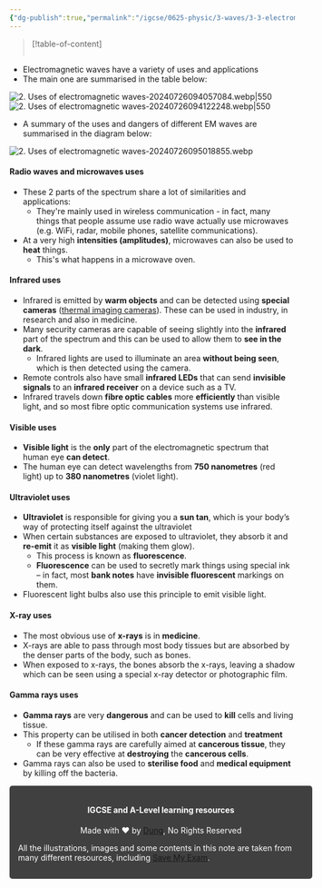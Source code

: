 ```yaml
---
{"dg-publish":true,"permalink":"/igcse/0625-physic/3-waves/3-3-electromagnetic-spectrum/2-uses-of-electromagnetic-waves/","tags":["IGCSE","0625-Physics"],"noteIcon":""}
---
```


> [!table-of-content]
> ```table-of-contents
> ```

- Electromagnetic waves have a variety of uses and applications
- The main one are summarised in the table below:

![2. Uses of electromagnetic waves-20240726094057084.webp|550](/img/user/IGCSE/0625%20-%20Physic/3.%20Waves/3.3.%20Electromagnetic%20spectrum/Resources/2.%20Uses%20of%20electromagnetic%20waves-20240726094057084.webp)
![2. Uses of electromagnetic waves-20240726094122248.webp|550](/img/user/IGCSE/0625%20-%20Physic/3.%20Waves/3.3.%20Electromagnetic%20spectrum/Resources/2.%20Uses%20of%20electromagnetic%20waves-20240726094122248.webp)

- A summary of the uses and dangers of different EM waves are summarised in the diagram below:

![2. Uses of electromagnetic waves-20240726095018855.webp](/img/user/IGCSE/0625%20-%20Physic/3.%20Waves/3.3.%20Electromagnetic%20spectrum/Resources/2.%20Uses%20of%20electromagnetic%20waves-20240726095018855.webp)

#### Radio waves and microwaves uses
- These 2 parts of the spectrum share a lot of similarities and applications:
	- They're mainly used in wireless communication - in fact, many things that people assume use radio wave actually use microwaves (e.g. WiFi, radar, mobile phones, satellite communications).
- At a very high **intensities (amplitudes)**, microwaves can also be used to **heat** things.
	- This's what happens in a microwave oven.

#### Infrared uses
- Infrared is emitted by **warm objects** and can be detected using **special cameras** ([thermal imaging cameras](https://en.wikipedia.org/wiki/Thermal_imaging_camera)). These can be used in industry, in research and also in medicine.
- Many security cameras are capable of seeing slightly into the **infrared** part of the spectrum and this can be used to allow them to **see in the dark**.
    - Infrared lights are used to illuminate an area **without being seen**, which is then detected using the camera.
- Remote controls also have small **infrared LEDs** that can send **invisible signals** to an **infrared receiver** on a device such as a TV.
- Infrared travels down **fibre optic cables** more **efficiently** than visible light, and so most fibre optic communication systems use infrared.

#### Visible uses
- **Visible light** is the **only** part of the electromagnetic spectrum that human eye **can detect**.
- The human eye can detect wavelengths from **750 nanometres** (red light) up to **380 nanometres** (violet light).

#### Ultraviolet uses
- **Ultraviolet** is responsible for giving you a **sun tan**, which is your body’s way of protecting itself against the ultraviolet
- When certain substances are exposed to ultraviolet, they absorb it and **re-emit** it as **visible light** (making them glow).
    - This process is known as **fluorescence**.
    - **Fluorescence** can be used to secretly mark things using special ink – in fact, most **bank notes** have **invisible fluorescent** markings on them.
- Fluorescent light bulbs also use this principle to emit visible light.

#### X-ray uses
- The most obvious use of **x-rays** is in **medicine**.
- X-rays are able to pass through most body tissues but are absorbed by the denser parts of the body, such as bones.
- When exposed to x-rays, the bones absorb the x-rays, leaving a shadow which can be seen using a special x-ray detector or photographic film.

#### Gamma rays uses
- **Gamma rays** are very **dangerous** and can be used to **kill** cells and living tissue.
- This property can be utilised in both **cancer detection** and **treatment**
    - If these gamma rays are carefully aimed at **cancerous tissue**, they can be very effective at **destroying** the **cancerous cells**.
- Gamma rays can also be used to **sterilise food** and **medical equipment** by killing off the bacteria.


<div class="transclusion internal-embed is-loaded"><div class="markdown-embed">





<div style="background-color: #404040; padding:15px; border-radius: 5px; color: #fff; width: 100%">
<h4 style="text-align: center">IGCSE and A-Level learning resources</h4>
<p style="text-align: center">Made with ♥ by <a href="https://www.facebook.com/luong.tuandung.3/" target="_blank">Dung</a>, No Rights Reserved</p>
<p>All the illustrations, images and some contents in this note are taken from many different resources, including <a href="https://www.savemyexams.com/" target="_blank">Save My Exam</a>.</p>
</div>


</div></div>
